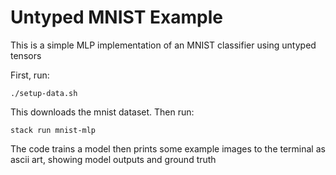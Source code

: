 # Untyped MNIST Example

This is a simple MLP implementation of an MNIST classifier using untyped tensors

First, run:

`./setup-data.sh` 

This downloads the mnist dataset. Then run:

`stack run mnist-mlp`

The code trains a model then prints some example images to the terminal as ascii art, showing model outputs and ground truth 
